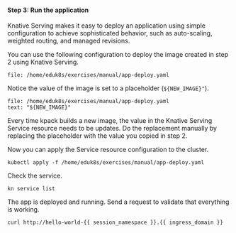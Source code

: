 #### Step 3: Run the application

Knative Serving makes it easy to deploy an application using simple configuration to achieve sophisticated behavior, such as auto-scaling, weighted routing, and managed revisions.

You can use the following configuration to deploy the image created in step 2 using Knative Serving.
```editor:open-file
file: /home/eduk8s/exercises/manual/app-deploy.yaml
```

Notice the value of the image is set to a placeholder (`${NEW_IMAGE}"`).
```editor:select-matching-text
file: /home/eduk8s/exercises/manual/app-deploy.yaml
text: "${NEW_IMAGE}"
```

Every time kpack builds a new image, the value in the Knative Serving Service resource needs to be updates.
Do the replacement manually by replacing the placeholder with the value you copied in step 2.

Now you can apply the Service resource configuration to the cluster.
```execute-1
kubectl apply -f /home/eduk8s/exercises/manual/app-deploy.yaml
```

Check the service.
```execute-1
kn service list
```

The app is deployed and running.
Send a request to validate that everything is working.
```execute-1
curl http://hello-world-{{ session_namespace }}.{{ ingress_domain }}
```
